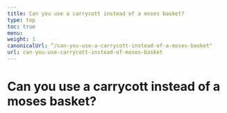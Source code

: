 ```yaml
---
title: Can you use a carrycott instead of a moses basket?
type: top
toc: true
menu:
weight: 1
canonicalUrl: “/can-you-use-a-carrycott-instead-of-a-moses-basket"
url: can-you-use-carrycott-instead-of-moses-basket
---
```


# Can you use a carrycott instead of a moses basket?
